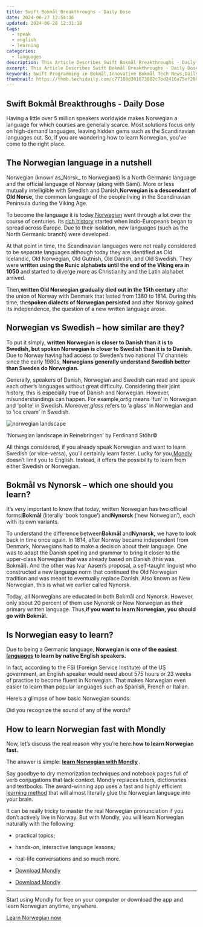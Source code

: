 ```yaml
---
title: Swift Bokmål Breakthroughs - Daily Dose
date: 2024-06-27 12:54:36
updated: 2024-06-28 12:31:18
tags:
  - speak
  - english
  - learning
categories:
  - languages
description: This Article Describes Swift Bokmål Breakthroughs - Daily Dose
excerpt: This Article Describes Swift Bokmål Breakthroughs - Daily Dose
keywords: Swift Programming in Bokmål,Innovative Bokmål Tech News,Daily Bokmål Technology Updates,Swift Bokmål Developments,Newsworthy Bokmål Technological Breakthroughs,Bokmål-Speaking Software Advances,Current Trends in Bokmål Tech Industry
thumbnail: https://thmb.techidaily.com/c77188d301673882c7bd2416a75ef28040661515c1abbd2e8895dbfc72318af4.jpg
---
```


## Swift Bokmål Breakthroughs - Daily Dose

 Having a little over 5 million speakers worldwide makes Norwegian a language for which courses are generally scarce. Most solutions focus only on high-demand languages, leaving hidden gems such as the Scandinavian languages out. So, if you are wondering how to learn Norwegian, you’ve come to the right place.

## The Norwegian language in a nutshell

 Norwegian (known as_Norsk_ to Norwegians) is a North Germanic language and the official language of Norway (along with Sámi). More or less mutually intelligible with Swedish and Danish,**Norwegian is a descendant of Old Norse,** the common language of the people living in the Scandinavian Peninsula during the Viking Age.

 To become the language it is today,[Norwegian](https://www.britannica.com/topic/Norwegian-language) went through a lot over the course of centuries. Its [rich history](https://linguistics.byu.edu/classes/Ling450ch/reports/norwegian) started when Indo-Europeans began to spread across Europe. Due to their isolation, new languages (such as the North Germanic branch) were developed.

 At that point in time, the Scandinavian languages were not really considered to be separate languages although today they are identified as Old Icelandic, Old Norwegian, Old Gutnish, Old Danish, and Old Swedish. They were **written using the Runic alphabets until the end of the Viking era in 1050** and started to diverge more as Christianity and the Latin alphabet arrived.

 Then,**written Old Norwegian gradually died out in the 15th century** after the union of Norway with Denmark that lasted from 1380 to 1814\. During this time, the**spoken dialects of Norwegian persisted** and after Norway gained its independence, the question of a new written language arose.

## Norwegian vs Swedish – how similar are they?

 To put it simply, **written Norwegian is closer to Danish than it is to Swedish, but spoken Norwegian is closer to Swedish than it is to Danish.** Due to Norway having had access to Sweden’s two national TV channels since the early 1980s, **Norwegians generally understand Swedish better than Swedes do Norwegian.**

 Generally, speakers of Danish, Norwegian and Swedish can read and speak each other’s languages without great difficulty. Considering their joint history, this is especially true of Danish and Norwegian. However, misunderstandings can happen. For example,_artig_ means ‘fun’ in Norwegian and ‘polite’ in Swedish. Moreover,_glass_ refers to ‘a glass’ in Norwegian and to ‘ice cream’ in Swedish.

![norwegian landscape](https://edge.mondly.com/blog/wp-content/uploads/2022/02/norwegian-landscape-960x640.jpg "How To Learn Norwegian (Bokmål) Fast In Just 10 Minutes A Day 2")

 ‘Norwegian landscape in Reinebringen’ by Ferdinand Stöhr©

 All things considered, if you already speak Norwegian and want to learn Swedish (or vice-versa), you’ll certainly learn faster. Lucky for you,[Mondly](https://app.adjust.io/5ixfg4k?campaign=blog-post-id-6505&fallback=https%3A%2F%2Fapp.mondly.com?avangate%5Fsrc=blog-post-id-6505?mother%5Flang=en%5Fus?target%5Flang=nb&redirect%5Fandroid=https%3A%2F%2Fplay.google.com%2Fstore%2Fapps%2Fdetails%3Fid%3Dcom.atistudios.mondly.languages&redirect%5Fios=https%3A%2F%2Fitunes.apple.com%2Fapp%2Fid987873536&redirect%5Fmacos=https%3A%2F%2Fapp.mondly.com?avangate%5Fsrc=blog-post-id-6505?mother%5Flang=en%5Fus?target%5Flang=nb) doesn’t limit you to English. Instead, it offers the possibility to learn from either Swedish or Norwegian.

## Bokmål vs Nynorsk – which one should you learn?

 It’s very important to know that today, written Norwegian has two official forms:**Bokmål** (literally ‘book tongue’) and**Nynorsk** (‘new Norwegian’), each with its own variants.

 To understand the difference between**Bokmål** and**Nynorsk,** we have to look back in time once again. In 1814, after Norway became independent from Denmark, Norwegians had to make a decision about their language. One was to adapt the Danish spelling and grammar to bring it closer to the upper-class Norwegian that was already based on Danish (this was Bokmål). And the other was Ivar Aasen’s proposal, a self-taught linguist who constructed a new language norm that continued the Old Norwegian tradition and was meant to eventually replace Danish. Also known as New Norwegian, this is what we earlier called Nynorsk.

 Today, all Norwegians are educated in both Bokmål and Nynorsk. However, only about 20 percent of them use Nynorsk or New Norwegian as their primary written language. Thus,**if you want to learn Norwegian, you should go with Bokmål.**

## Is Norwegian easy to learn?

 Due to being a Germanic language, **Norwegian is one of the [easiest languages](https://shop.mondly.com/affiliate.php?ACCOUNT=ATISTUDI&AFFILIATE=108875&PATH=https://www.mondly.com?AFFILIATE=108875) to learn by native English speakers.**

 In fact, according to the FSI (Foreign Service Institute) of the US government, an English speaker would need about 575 hours or 23 weeks of practice to become fluent in Norwegian. That makes Norwegian even easier to learn than popular languages such as Spanish, French or Italian.

Here’s a glimpse of how basic Norwegian sounds:

Did you recognize the sound of any of the words?

## How to learn Norwegian fast with Mondly

 Now, let’s discuss the real reason why you’re here:**how to learn Norwegian fast.**

 The answer is simple: **[learn Norwegian with Mondly](https://app.adjust.io/5ixfg4k?campaign=blog-post-id-6505&fallback=https%3A%2F%2Fapp.mondly.com?avangate%5Fsrc=blog-post-id-6505?mother%5Flang=en%5Fus?target%5Flang=nb&redirect%5Fandroid=https%3A%2F%2Fplay.google.com%2Fstore%2Fapps%2Fdetails%3Fid%3Dcom.atistudios.mondly.languages&redirect%5Fios=https%3A%2F%2Fitunes.apple.com%2Fapp%2Fid987873536&redirect%5Fmacos=https%3A%2F%2Fapp.mondly.com?avangate%5Fsrc=blog-post-id-6505?mother%5Flang=en%5Fus?target%5Flang=nb) .**

 Say goodbye to dry memorization techniques and notebook pages full of verb conjugations that lack context. Mondly replaces tutors, dictionaries and textbooks. The award-winning app uses a fast and highly efficient [learning method](https://shop.mondly.com/affiliate.php?ACCOUNT=ATISTUDI&AFFILIATE=108875&PATH=https://www.mondly.com?AFFILIATE=108875) that will almost literally glue the Norwegian language into your brain.

 It can be really tricky to master the real Norwegian pronunciation if you don’t actively live in Norway. But with Mondly, you will learn Norwegian naturally with the following:

* practical topics;
* hands-on, interactive language lessons;
* real-life conversations and so much more.

* [Download Mondly](https://www.facebook.com/sharer/sharer.php?u=https%3A%2F%2Fwww.mondly.com%2Fblog%2Fhow-to-learn-norwegian%2F&t=How+to+Learn+Norwegian+%28Bokm%C3%A5l%29+Fast+in+Just+10+Minutes+a+Day "Share on Facebook")
* [Download Mondly](https://shop.mondly.com/affiliate.php?ACCOUNT=ATISTUDI&AFFILIATE=108875&PATH=https://www.mondly.com?AFFILIATE=108875)

---

 Start using Mondly for free on your computer or download the app and learn Norwegian anytime, anywhere.

[Learn Norwegian now](https://adjt.mondly.com/5ixfg4k?campaign=blog-post-id-6505&fallback=https%3A%2F%2Fapp.mondly.com%3Futm%5Fmedium%3Dblog%5Fblog-post-id-6505%26utm%5Fsource%3Dblog-post-id-6505&redirect%5Fmacos=https%3A%2F%2Fapp.mondly.com%3Futm%5Fmedium%3Dblog%5Fblog-post-id-6505%26utm%5Fsource%3Dblog-post-id-6505&redirect%5Fandroid=https%3A%2F%2Fplay.google.com%2Fstore%2Fapps%2Fdetails%3Fid%3Dcom.atistudios.mondly.languages%3Futm%5Fmedium%3Dblog%5Fblog-post-id-6505%26utm%5Fsource%3Dblog-post-id-6505&redirect%5Fios=https%3A%2F%2Fapps.apple.com%2Fapp%2Fapple-store%2Fid987873536%3Fpt%3D78954800%26ct%3Dblog-post-id-6505%26mt%3D8 "Learn Norwegian now")

<ins class="adsbygoogle"
     style="display:block"
     data-ad-format="autorelaxed"
     data-ad-client="ca-pub-7571918770474297"
     data-ad-slot="1223367746"></ins>



<ins class="adsbygoogle"
     style="display:block"
     data-ad-client="ca-pub-7571918770474297"
     data-ad-slot="8358498916"
     data-ad-format="auto"
     data-full-width-responsive="true"></ins>
